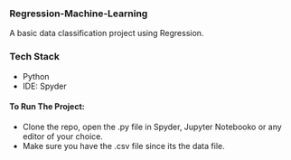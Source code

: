 ### Regression-Machine-Learning
A basic data classification project using Regression.

### Tech Stack
* Python
* IDE: Spyder

#### To Run The Project:
* Clone the repo, open the .py file in Spyder, Jupyter Notebooko or any editor of your choice.
* Make sure  you  have the .csv file since its the data file.
